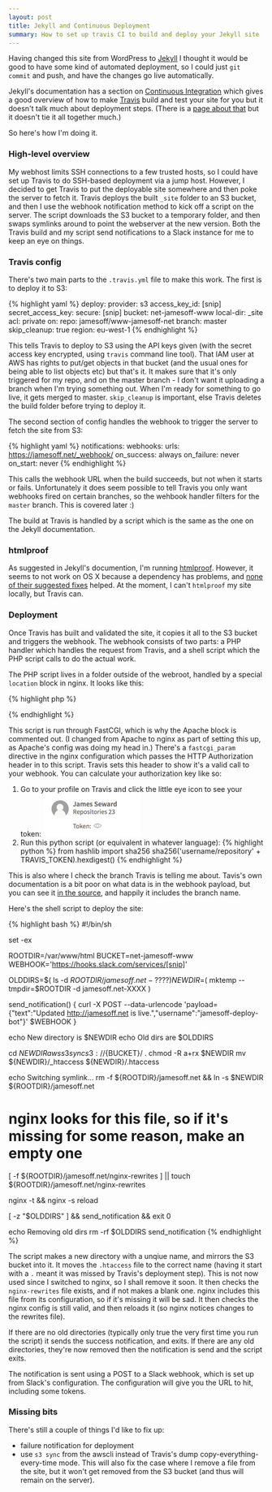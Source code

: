 ```yaml
---
layout: post
title: Jekyll and Continuous Deployment
summary: How to set up travis CI to build and deploy your Jekyll site
---
```


Having changed this site from WordPress to [Jekyll](http://jekyllrb.com) I thought it would be good to have some kind of automated deployment, so I could just `git commit` and push, and have the changes go live automatically.

Jekyll's documentation has a section on [Continuous Integration](http://jekyllrb.com/docs/continuous-integration/) which gives a good overview of how to make [Travis](http://travis-ci) build and test your site for you but it doesn't talk much about deployment steps. (There is a [page about that](http://jekyllrb.com/docs/deployment-methods/) but it doesn't tie it all together much.)

So here's how I'm doing it.

### High-level overview

My webhost limits SSH connections to a few trusted hosts, so I could have set up Travis to do SSH-based deployment via a jump host. However, I decided to get Travis to put the deployable site somewhere and then poke the server to fetch it. Travis deploys the built `_site` folder to an S3 bucket, and then I use the webhook notification method to kick off a script on the server. The script downloads the S3 bucket to a temporary folder, and then swaps symlinks around to point the webserver at the new version. Both the Travis build and my script send notifications to a Slack instance for me to keep an eye on things.

### Travis config

There's two main parts to the `.travis.yml` file to make this work. The first is to deploy it to S3:

{% highlight yaml %}
deploy:
  provider: s3
  access_key_id: [snip]
  secret_access_key:
    secure: [snip]
  bucket: net-jamesoff-www
  local-dir: _site
  acl: private
  on:
    repo: jamesoff/www-jamesoff-net
    branch: master
  skip_cleanup: true
  region: eu-west-1
{% endhighlight %}

This tells Travis to deploy to S3 using the API keys given (with the secret access key encrypted, using `travis` command line tool). That IAM user at AWS has rights to put/get objects in that bucket (and the usual ones for being able to list objects etc) but that's it. It makes sure that it's only triggered for my repo, and on the master branch - I don't want it uploading a branch when I'm trying something out. When I'm ready for something to go live, it gets merged to master. `skip_cleanup` is important, else Travis deletes the build folder before trying to deploy it.

The second section of config handles the webhook to trigger the server to fetch the site from S3:

{% highlight yaml %}
notifications:
  webhooks:
    urls: https://jamesoff.net/_webhook/
    on_success: always
    on_failure: never
    on_start: never
{% endhighlight %}

This calls the webhook URL when the build succeeds, but not when it starts or fails. Unfortunately it does seem possible to tell Travis you only want webhooks fired on certain branches, so the wehbook handler filters for the `master` branch. This is covered later :)

The build at Travis is handled by a script which is the same as the one on the Jekyll documentation.

### htmlproof

As suggested in Jekyll's documention, I'm running [htmlproof](https://github.com/gjtorikian/html-proofer). However, it seems to not work on OS X because a dependency has problems, and [none of their suggested fixes](https://github.com/ffi/ffi/issues/461) helped. At the moment, I can't `htmlproof` my site locally, but Travis can.

### Deployment

Once Travis has built and validated the site, it copies it all to the S3 bucket and triggers the webhook. The webhook consists of two parts: a PHP handler which handles the request from Travis, and a shell script which the PHP script calls to do the actual work.

The PHP script lives in a folder outside of the webroot, handled by a special `location` block in nginx. It looks like this:

{% highlight php %}
<?php
    $auth = false;
    $auth_string = '[snip]';

/*
    $headers = apache_request_headers();
    if (!array_key_exists('Authorization', apache_request_headers())) {
        if ($headers['Authorization'] == $auth_string) {
            $auth = true;
        }
    }
*/

    if (array_key_exists('AUTHORIZATION', $_SERVER)) {
        if ($_SERVER['AUTHORIZATION'] == $auth_string) {
            $auth = true;
        }
    }

    if (!$auth) {
        die('Nope.');
    }

    if (!array_key_exists('payload', $_POST)) {
        die('Nope.');
    }

    $payload = json_decode($_POST['payload'], true);
    if ($payload === NULL) {
        die('Nope.');
    }

    if ($payload['branch'] != 'master') {
        die('Nope.');
    }

    if ($payload['status'] == 0) {
        exec("/usr/bin/sudo /usr/local/bin/update-site.sh | logger &");
        echo "OK";
    }
    else {
        echo "OK (NOP)";
    }
?>
{% endhighlight %}

This script is run through FastCGI, which is why the Apache block is commented out. (I changed from Apache to nginx as part of setting this up, as Apache's config was doing my head in.) There's a `fastcgi_param` directive in the nginx configuration which passes the HTTP Authorization header in to this script. Travis sets this header to show it's a valid call to your webhook. You can calculate your authorization key like so:

1. Go to your profile on Travis and click the little eye icon to see your token:
![travis_token](/i/travis_profile.png)
2. Run this python script (or equivalent in whatever language):
{% highlight python %}
from hashlib import sha256
sha256('username/repository' + TRAVIS_TOKEN).hexdigest()
{% endhighlight %}

This is also where I check the branch Travis is telling me about. Tavis's own documentation is a bit poor on what data is in the webhook payload, but you can see it [in the source](https://github.com/travis-ci/travis-core/blob/master/lib/travis/api/v1/webhook/build/finished.rb#L12-L43), and happily it includes the branch name.

Here's the shell script to deploy the site:

{% highlight bash %}
#!/bin/sh

set -ex

ROOTDIR=/var/www/html
BUCKET=net-jamesoff-www
WEBHOOK='https://hooks.slack.com/services/[snip]'

OLDDIRS=$( ls -d ${ROOTDIR}/jamesoff.net-???? )
NEWDIR=$( mktemp --tmpdir=$ROOTDIR -d jamesoff.net-XXXX )

send_notification() {
    curl -X POST --data-urlencode 'payload={"text":"Updated <http://jamesoff.net> is live.","username":"jamesoff-deploy-bot"}' $WEBHOOK
}

echo New directory is $NEWDIR
echo Old dirs are $OLDDIRS

cd $NEWDIR
aws s3 sync s3://${BUCKET}/ .
chmod -R a+rx $NEWDIR
mv ${NEWDIR}/_htaccess ${NEWDIR}/.htaccess

echo Switching symlink...
rm -f ${ROOTDIR}/jamesoff.net && ln -s $NEWDIR ${ROOTDIR}/jamesoff.net

# nginx looks for this file, so if it's missing for some reason, make an empty one
[ -f ${ROOTDIR}/jamesoff.net/nginx-rewrites ] || touch ${ROOTDIR}/jamesoff.net/nginx-rewrites

nginx -t && nginx -s reload

[ -z "$OLDDIRS" ] && send_notification && exit 0

echo Removing old dirs
rm -rf $OLDDIRS
send_notification
{% endhighlight %}

The script makes a new directory with a unqiue name, and mirrors the S3 bucket into it. It moves the `.htaccess` file to the correct name (having it start with a `.` meant it was missed by Travis's deployment step). This is not now used since I switched to nginx, so I shall remove it soon. It then checks the `nginx-rewrites` file exists, and if not makes a blank one. nginx includes this file from its configuration, so if it's missing it will be sad. It then checks the nginx config is still valid, and then reloads it (so nginx notices changes to the rewrites file).

If there are no old directories (typically only true the very first time you run the script) it sends the success notification, and exits. If there are any old directories, they're now removed then the notification is send and the script exits.

The notification is sent using a POST to a Slack webhook, which is set up from Slack's configuration. The configuration will give you the URL to hit, including some tokens.

### Missing bits

There's still a couple of things I'd like to fix up:

* failure notification for deployment
* use `s3 sync` from the awscli instead of Travis's dump copy-everything-every-time mode. This will also fix the case where I remove a file from the site, but it won't get removed from the S3 bucket (and thus will remain on the server).

